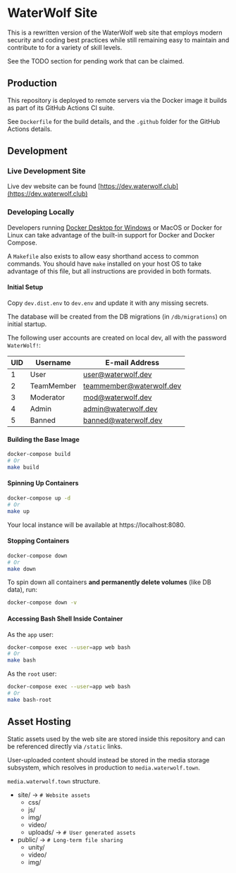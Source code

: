 # WaterWolf Site

This is a rewritten version of the WaterWolf web site that employs modern security and coding best practices while
still remaining easy to maintain and contribute to for a variety of skill levels.

See the TODO section for pending work that can be claimed.

## Production

This repository is deployed to remote servers via the Docker image it builds as part of its GitHub Actions CI suite.

See `Dockerfile` for the build details, and the `.github` folder for the GitHub Actions details.

## Development

### Live Development Site

Live dev website can be found [https://dev.waterwolf.club](https://dev.waterwolf.club)

### Developing Locally

Developers running [Docker Desktop for Windows](https://www.docker.com/products/docker-desktop/) or MacOS or Docker
for Linux can take advantage of the built-in support for Docker and Docker Compose.

A `Makefile` also exists to allow easy shorthand access to common commands. You should have `make` installed on your
host OS to take advantage of this file, but all instructions are provided in both formats.

#### Initial Setup

Copy `dev.dist.env` to `dev.env` and update it with any missing secrets.

The database will be created from the DB migrations (in `/db/migrations`) on initial startup.

The following user accounts are created on local dev, all with the password `WaterWolf!`:

| UID | Username   | E-mail Address           |
|-----|------------|--------------------------|
| 1   | User       | user@waterwolf.dev       |
| 2   | TeamMember | teammember@waterwolf.dev |
| 3   | Moderator  | mod@waterwolf.dev        |
| 4   | Admin      | admin@waterwolf.dev      |
| 5   | Banned     | banned@waterwolf.dev     |

#### Building the Base Image

```bash
docker-compose build
# Or
make build
```

#### Spinning Up Containers

```bash
docker-compose up -d
# Or
make up
```

Your local instance will be available at https://localhost:8080.

#### Stopping Containers

```bash
docker-compose down
# Or
make down
```

To spin down all containers **and permanently delete volumes** (like DB data), run:

```bash
docker-compose down -v
```

#### Accessing Bash Shell Inside Container

As the `app` user:

```bash
docker-compose exec --user=app web bash
# Or
make bash
```

As the `root` user:

```bash
docker-compose exec --user=app web bash
# Or
make bash-root
```

## Asset Hosting

Static assets used by the web site are stored inside this repository and can be referenced directly via `/static` links.

User-uploaded content should instead be stored in the media storage subsystem, which resolves in
production to `media.waterwolf.town`.

`media.waterwolf.town` structure.
- site/        ->   `# Website assets`
  - css/
  - js/
  - img/
  - video/
  - uploads/   ->   `# User generated assets`
- public/      ->   `# Long-term file sharing`
  - unity/
  - video/
  - img/
